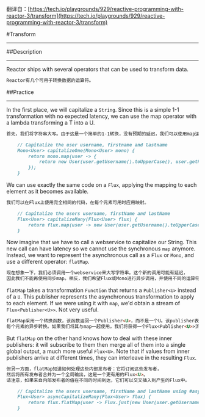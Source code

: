 翻译自：[https://tech.io/playgrounds/929/reactive-programming-with-reactor-3/transform](https://tech.io/playgrounds/929/reactive-programming-with-reactor-3/transform)

#Transform
***
##Description
***
Reactor ships with several operators that can be used to transform data.
```markdown
Reactor有几个可用于转换数据的运算符。
```

##Practice
***
In the first place, we will capitalize a `String`. Since this is a simple 1-1 
transformation with no expected latency, we can use the map operator with 
a lambda transforming a T into a U.
```markdown
首先，我们将字符串大写。由于这是一个简单的1-1转换，没有预期的延迟，我们可以使用map运算符和lambda将T转换为U。

    // Capitalize the user username, firstname and lastname
    Mono<User> capitalizeOne(Mono<User> mono) {
        return mono.map(user -> {
            return new User(user.getUsername().toUpperCase(), user.getFirstname().toUpperCase(), user.getLastname().toUpperCase());
        });
    }
```

We can use exactly the same code on a `Flux`, applying the mapping to each 
element as it becomes available.
```markdown
我们可以在Flux上使用完全相同的代码，在每个元素可用时应用映射。

    // Capitalize the users username, firstName and lastName
    Flux<User> capitalizeMany(Flux<User> flux) {
        return flux.map(user -> new User(user.getUsername().toUpperCase(), user.getFirstname().toUpperCase(), user.getLastname().toUpperCase()));
    }
```

Now imagine that we have to call a webservice to capitalize our String. 
This new call can have latency so we cannot use the synchronous `map` anymore. 
Instead, we want to represent the asynchronous call as a `Flux` or `Mono`, 
and use a different operator: `flatMap`.
```markdown
现在想象一下，我们必须调用一个webservice来大写字符串。这个新的调用可能有延迟，
因此我们不能再使用同步map。相反，我们希望Flux或Mono进行异步调用，并使用不同的运算符：flatMap。
```

`flatMap` takes a transformation `Function` that returns a `Publisher<U>` 
instead of a `U`. This publisher represents the asynchronous transformation to 
apply to each element. If we were using it with `map`, we'd obtain a stream of 
`Flux<Publisher<U>>`. Not very useful.
```markdown
flatMap采用一个转换函数，该函数返回一个Publisher<U>，而不是一个U。该publisher表示应用于
每个元素的异步转换。如果我们将其与map一起使用，我们将获得一个Flux<Publisher<U>>流。不是很有用。
```

But `flatMap` on the other hand knows how to deal with these inner publishers: 
it will subscribe to them then merge all of them into a single global output, 
a much more useful `Flux<U>`. Note that if values from inner publishers arrive 
at different times, they can interleave in the resulting `Flux`.
```markdown
但另一方面，flatMap知道如何处理这些内部发布者：它将订阅这些发布者，
然后将所有发布者合并为一个全局输出，这是一个更有用的Flux<U>。
请注意，如果来自内部发布者的值在不同的时间到达，它们可以交叉插入到产生的Flux中。
```

```markdown
    // Capitalize the users username, firstName and lastName using #asyncCapitalizeUser
    Flux<User> asyncCapitalizeMany(Flux<User> flux) {
        return flux.flatMap(user -> Flux.just(new User(user.getUsername().toUpperCase(), user.getFirstname().toUpperCase(), user.getLastname().toUpperCase())));
    }
```